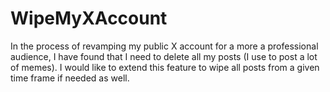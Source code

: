 # WipeMyXAccount
In the process of revamping my public X account for a more a professional audience, I have found that I need to delete all my posts (I use to post a lot of memes). I would like to extend this feature to wipe all posts from a given time frame if needed as well.
